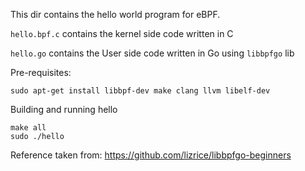 This dir contains the hello world program for eBPF.

`hello.bpf.c` contains the kernel side code written in C

`hello.go` contains the User side code written in Go using `libbpfgo` lib

Pre-requisites:

```
sudo apt-get install libbpf-dev make clang llvm libelf-dev
```

Building and running hello

```
make all
sudo ./hello
```

Reference taken from: https://github.com/lizrice/libbpfgo-beginners